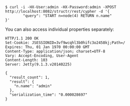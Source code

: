     $ curl -i -HX-User:admin -HX-Password:admin -XPOST http://localhost:8082/structr/rest/cypher -d '{
            "query": "START n=node(4) RETURN n.name"
    }'

You can also access individual properties separately:

    HTTP/1.1 200 OK
    Set-Cookie: JSESSIONID=3vf9wcqhl3b0hifc3o2458kj;Path=/
    Expires: Thu, 01 Jan 1970 00:00:00 GMT
    Content-Type: application/json; charset=UTF-8
    Vary: Accept-Encoding, User-Agent
    Content-Length: 103
    Server: Jetty(9.1.3.v20140225)
    
    {
      "result_count": 1,
      "result": {
        "n.name": "admin"
      },
      "serialization_time": "0.000028697"
    }
